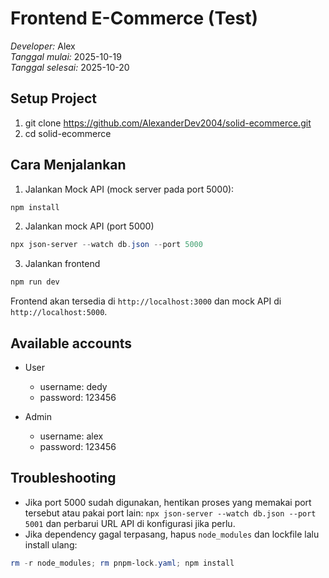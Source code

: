 # Frontend E-Commerce (Test)

*Developer:* Alex  
*Tanggal mulai:* 2025-10-19  
*Tanggal selesai:* 2025-10-20

## Setup Project
1. git clone https://github.com/AlexanderDev2004/solid-ecommerce.git
2. cd solid-ecommerce

## Cara Menjalankan

1. Jalankan Mock API (mock server pada port 5000):

```powershell
npm install
```

2. Jalankan mock API (port 5000)

```powershell
npx json-server --watch db.json --port 5000
```

3. Jalankan frontend

```powershell
npm run dev
```

Frontend akan tersedia di `http://localhost:3000` dan mock API di `http://localhost:5000`.

## Available accounts

- User
  - username: dedy
  - password: 123456

- Admin
  - username: alex
  - password: 123456

## Troubleshooting

- Jika port 5000 sudah digunakan, hentikan proses yang memakai port tersebut atau pakai port lain: `npx json-server --watch db.json --port 5001` dan perbarui URL API di konfigurasi jika perlu.
- Jika dependency gagal terpasang, hapus `node_modules` dan lockfile lalu install ulang:

```powershell
rm -r node_modules; rm pnpm-lock.yaml; npm install
```
  
